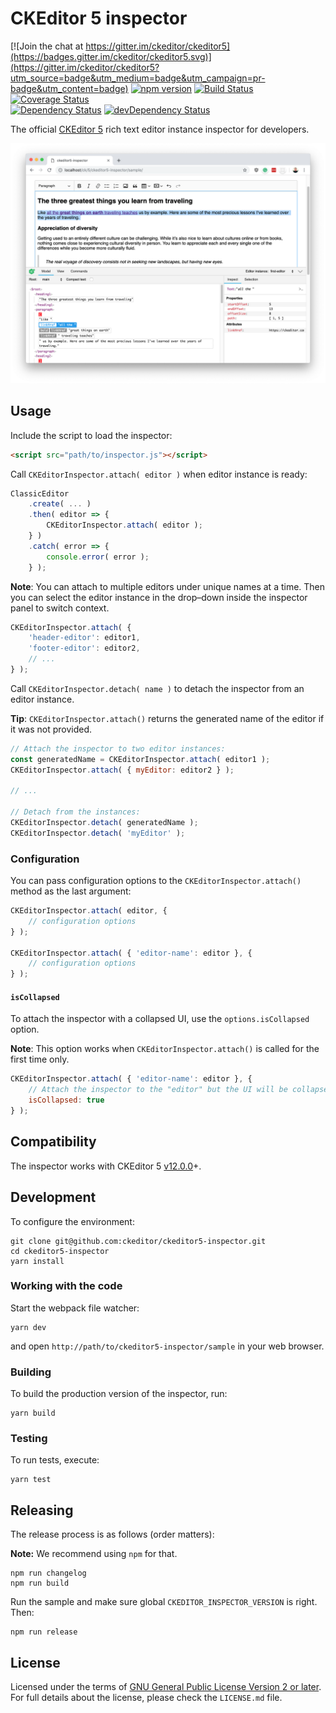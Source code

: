 CKEditor 5 inspector
=====================================

[![Join the chat at https://gitter.im/ckeditor/ckeditor5](https://badges.gitter.im/ckeditor/ckeditor5.svg)](https://gitter.im/ckeditor/ckeditor5?utm_source=badge&utm_medium=badge&utm_campaign=pr-badge&utm_content=badge)
[![npm version](https://badge.fury.io/js/%40ckeditor%2Fckeditor5-inspector.svg)](https://www.npmjs.com/package/@ckeditor/ckeditor5-inspector)
[![Build Status](https://travis-ci.org/ckeditor/ckeditor5-inspector.svg?branch=master)](https://travis-ci.org/ckeditor/ckeditor5-inspector)
[![Coverage Status](https://coveralls.io/repos/github/ckeditor/ckeditor5-inspector/badge.svg?branch=master)](https://coveralls.io/github/ckeditor/ckeditor5-inspector?branch=master)
<br>
[![Dependency Status](https://david-dm.org/ckeditor/ckeditor5-inspector/status.svg)](https://david-dm.org/ckeditor/ckeditor5-inspector)
[![devDependency Status](https://david-dm.org/ckeditor/ckeditor5-inspector/dev-status.svg)](https://david-dm.org/ckeditor/ckeditor5-inspector?type=dev)

The official [CKEditor 5](https://ckeditor.com/ckeditor-5) rich text editor instance inspector for developers.

![The inspector panel attached to the editor instance.](/sample/screenshot.png)

## Usage

Include the script to load the inspector:

```html
<script src="path/to/inspector.js"></script>
```

Call `CKEditorInspector.attach( editor )` when editor instance is ready:

```js
ClassicEditor
	.create( ... )
	.then( editor => {
		CKEditorInspector.attach( editor );
	} )
	.catch( error => {
		console.error( error );
	} );
```

**Note**: You can attach to multiple editors under unique names at a time. Then you can select the editor instance in the drop–down inside the inspector panel to switch context.

```js
CKEditorInspector.attach( {
	'header-editor': editor1,
	'footer-editor': editor2,
	// ...
} );
```

Call `CKEditorInspector.detach( name )` to detach the inspector from an editor instance.

**Tip**: `CKEditorInspector.attach()` returns the generated name of the editor if it was not provided.

```js
// Attach the inspector to two editor instances:
const generatedName = CKEditorInspector.attach( editor1 );
CKEditorInspector.attach( { myEditor: editor2 } );

// ...

// Detach from the instances:
CKEditorInspector.detach( generatedName );
CKEditorInspector.detach( 'myEditor' );
```

### Configuration

You can pass configuration options to the `CKEditorInspector.attach()` method as the last argument:

```js
CKEditorInspector.attach( editor, {
	// configuration options
} );

CKEditorInspector.attach( { 'editor-name': editor }, {
	// configuration options
} );
```

#### `isCollapsed`

To attach the inspector with a collapsed UI, use the `options.isCollapsed` option.

**Note**: This option works when `CKEditorInspector.attach()` is called for the first time only.

```js
CKEditorInspector.attach( { 'editor-name': editor }, {
	// Attach the inspector to the "editor" but the UI will be collapsed.
	isCollapsed: true
} );
```

## Compatibility

The inspector works with CKEditor 5 [v12.0.0](https://github.com/ckeditor/ckeditor5/releases/tag/v12.0.0)+.

## Development

To configure the environment:

```console
git clone git@github.com:ckeditor/ckeditor5-inspector.git
cd ckeditor5-inspector
yarn install
```

### Working with the code

Start the webpack file watcher:

```console
yarn dev
```

and open `http://path/to/ckeditor5-inspector/sample` in your web browser.

### Building

To build the production version of the inspector, run:

```console
yarn build
```

### Testing

To run tests, execute:

```console
yarn test
```

## Releasing

The release process is as follows (order matters):

**Note:** We recommend using `npm` for that.

```console
npm run changelog
npm run build
```

Run the sample and make sure global `CKEDITOR_INSPECTOR_VERSION` is right. Then:

```console
npm run release
```

## License

Licensed under the terms of [GNU General Public License Version 2 or later](http://www.gnu.org/licenses/gpl.html). For full details about the license, please check the `LICENSE.md` file.
